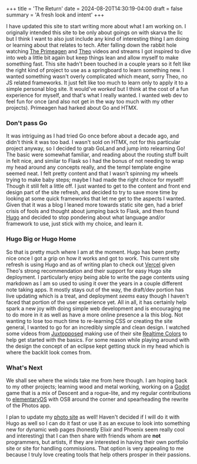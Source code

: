 +++
title = 'The Return'
date = 2024-08-20T14:30:19-04:00
draft = false
summary = 'A fresh look and intent'
+++

I have updated this site to start writing more about what I am working on. I originally intended this site to be only about goings on with skarva the llc but I think I want to also just include any kind of interesting thing I am doing or learning about that relates to tech. After falling down the rabbit hole watching [The Primeagen](https://www.youtube.com/ThePrimeagen) and [Theo](https://www.youtube.com/@t3dotgg) videos and streams I got inspired to dive into web a little bit again but keep things lean and allow myself to make something fast. This site hadn't been touched in a couple years so it felt like the right kind of project to use as a springboard to learn something new. I wanted something wasn't overly complicated which meant, sorry Theo, no JS related frameworks. It just felt like too much to  learn only to apply it to a simple personal blog site. It would've *worked* but I think at the cost of a fun experience for myself, and that's what I really wanted. I wanted web dev to feel fun for once (and also not get in the way too much with my other projects). Primeagen had harked about Go and HTMX.

### Don't pass Go

It was intriguing as I had tried Go once before about a decade ago, and didn't think it was too bad. I wasn't sold on HTMX, not for this particular project anyway, so I decided to grab GoLand and jump into relearning Go! The basic were somewhat familiar, and reading about the routing stuff built in felt nice, and similar to Flask so I had the bonus of not needing to wrap my head around any concepts really, and the templ template engine seemed neat. I felt pretty content and that I wasn't spinning my wheels trying to make baby steps; maybe I had made the right choice for myself! Though it still felt a little off. I just wanted to get to the content and front end design part of the site refresh, and decided to try to save more time by looking at some quick frameworks that let me get to the aspects I wanted. Given that it was a blog I leaned more towards static site gen, had a brief crisis of fools and thought about jumping back to Flask, and then found [Hugo](https://gohugo.io/) and decided to stop pondering about what language and/or framework to use, just stick with my choice, and learn it.

### Hugo Big or Hugo Home

So that is pretty much where I am at the moment. Hugo has been pretty nice once I got a grip on how it works and got to work. This current site refresh is using Hugo and as of writing plan to check out [Vercel](https://vercel.com/) given Theo's strong recommendation and their support for easy Hugo site deployment. I particularly enjoy being able to write the page contents using markdown as I am so used to using it over the years in a couple different note taking apps. It mostly stays out of the way, the draft/dev portion has live updating which is a treat, and deployment *seems* easy though I haven't faced that portion of the user experience yet. All in all, it has certainly help spark a new joy with doing simple web development and is encouraging me to do more in it as well as have a more online presence a la this blog. Not wanting to lose too much time to re-learning CSS or creating the site general, I wanted to go for an incredibly simple and clean design. I watched some videos from [Juxtopposed](https://www.youtube.com/@juxtopposed) making use of their site [Realtime Colors](https://www.realtimecolors.com/) to help get started with the basics. For some reason while playing around with the design  the concept of an eclipse kept getting stuck in my head which is where the backlit look comes from.

### What's Next

We shall see where the winds take me from here though. I am hoping back to my other projects; learning wood and metal working, working on a [Godot](https://godotengine.org/) game that is a mix of Descent and a rogue-lite, and my regular contributions to [elementaryOS](https://elementary.io/) with OS8 around the corner and spearheading the rewrite of the Photos app.

I plan to update my [photo site](https://skarva.photos) as well! Haven't decided if I will do it with Hugo as well so I can do it fast or use it as an excuse to look into something new for dynamic web pages (honestly Elixir and Phoenix seem really cool and interesting) that I can then share with friends whom are **not** programmers, but artists, if they are interested in having their own portfolio site or site for handling commissions. That option is very appealing to me because I truly love creating tools that help others prosper in their passions.
